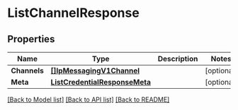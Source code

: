 # ListChannelResponse

## Properties

Name | Type | Description | Notes
------------ | ------------- | ------------- | -------------
**Channels** | [**[]IpMessagingV1Channel**](IpMessagingV1Channel.md) |  |[optional] 
**Meta** | [**ListCredentialResponseMeta**](ListCredentialResponseMeta.md) |  |[optional] 

[[Back to Model list]](../README.md#documentation-for-models) [[Back to API list]](../README.md#documentation-for-api-endpoints) [[Back to README]](../README.md)


